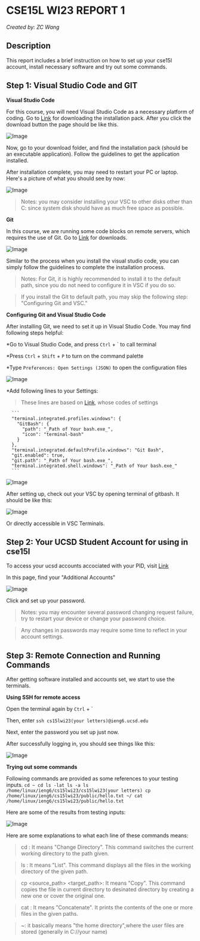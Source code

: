# **CSE15L WI23 REPORT 1**
  _Created by: ZC Wang_


## Description
  This report includes a brief instruction on how to set up your cse15l account, install necessary software
  and try out some commands.


## Step 1: Visual Studio Code and GIT

**Visual Studio Code**
  
  For this course, you will need Visual Studio Code as a necessary platform of coding.
  Go to [Link](https://code.visualstudio.com/) for downloading the installation pack.
  After you click the download button the page should be like this.
  
  ![Image](Screenshots1/screen1.png)
  
  Now, go to your download folder, and find the installation pack (should be an executable application).
  Follow the guidelines to get the application installed.
  
  After installation complete, you may need to restart your PC or laptop.
  Here's a picture of what you should see by now:
  
  ![Image](Screenshots1/8.png)
  
  > Notes: you may consider installing your VSC to other disks other than C: since system 
  > disk should have as much free space as possible.


**Git**
  
  In this course, we are running some code blocks on remote servers, which requires the use of Git.
  Go to [Link](https://gitforwindows.org/) for downloads.
  
  ![Image](Screenshots1/screen2.png)
  
  Similar to the process when you install the visual studio code, you can simply follow the guidelines to complete the installation process.
  > Notes: For Git, it is highly recommended to install it to the default path, since you do not need to configure it in VSC if you do so.

  > If you install the Git to default path, you may skip the following step: "Configuring Git and VSC."


**Configuring Git and Visual Studio Code**
  
After installing Git, we need to set it up in Visual Studio Code. You may find following steps helpful:
  
*Go to Visual Studio Code, and press `Ctrl` + ` to call terminal

*Press `Ctrl` + `Shift` + `P` to turn on the command palette

*Type `Preferences: Open Settings (JSON)` to open the configuration files

![Image](Screenshots1/screen3.png)

*Add following lines to your Settings:
>These lines are based on [Link](https://stackoverflow.com/a/73976823), whose codes of settings
      
      ```
      "terminal.integrated.profiles.windows": { 
        "GitBash": {
          "path": "_Path of Your bash.exe_",
          "icon": "terminal-bash"
        }
      },
      "terminal.integrated.defaultProfile.windows": "Git Bash",
      "git.enabled": true,
      "git.path": "_Path of Your bash.exe_",
      "terminal.integrated.shell.windows": "_Path of Your bash.exe_"
      ```
      
![Image](Screenshots1/screen4.png)

After setting up, check out your VSC by opening terminal of gitbash. It should be like this:

![Image](Screenshots1/screen5.png)

Or directly accessible in VSC Terminals.


## Step 2: Your UCSD Student Account for using in cse15l

  To access your ucsd accounts accociated with your PID, visit [Link](https://sdacs.ucsd.edu/~icc/index.php)
  
  In this page, find your "Additional Accounts"
  
  ![Image](Screenshots1/screen6.png)
  
  Click and set up your password.
  
  >Notes: you may encounter several password changing request failure, try to restart your device or change your password choice.

  >Any changes in passwords may require some time to reflect in your account settings.

## Step 3: Remote Connection and Running Commands

  After getting software installed and accounts set, we start to use the terminals.
  
  **Using SSH for remote access**
  
  Open the terminal again by `Ctrl` + `
  
  Then, enter `ssh cs15lwi23(your letters)@ieng6.ucsd.edu`
  
  Next, enter the password you set up just now.
  
  After successfully logging in, you should see things like this:
  
  ![Image](Screenshots1/screen7.png)
  
   **Trying out some commands**
   
  Following commands are provided as some references to your testing inputs.
    ```
    cd ~
    cd
    ls -lat
    ls -a
    ls /home/linux/ieng6/cs15lwi23/cs15lwi23(your letters)
    cp /home/linux/ieng6/cs15lwi23/public/hello.txt ~/
    cat /home/linux/ieng6/cs15lwi23/public/hello.txt
    ```
    
   Here are some of the results from testing inputs:
   
   ![Image](Screenshots1/screen9.png)

   Here are some explanations to what each line of these commands means:
   > cd <path> : It means "Change Directory". This command switches the current working directory to the path given.
  
   > ls <path> : It means "List". This command displays all the files in the working directory of the given path.
  
   > cp <source_path> <target_path>: It means "Copy". This command copies the file in current directory to desinated directory by creating a new one or cover the original one.
  
   > cat <path1> <path2> : It means "Concatenate". It prints the contents of the one or more files in the given paths.
  
   > ~: it basically means "the home directory",where the user files are stored (generally in C://your name)
  

